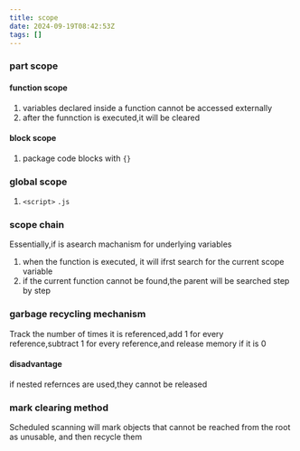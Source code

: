 ```yaml
---
title: scope
date: 2024-09-19T08:42:53Z
tags: []
---
```


### part scope

#### function scope

1. variables declared inside a function cannot be accessed externally
2. after the funnction is executed,it will be cleared

#### block scope

1. package code blocks with `{}`​

### global scope

1. ​`<script>`​ `.js`​

### scope chain

Essentially,if is asearch machanism for underlying variables

1. when the function is executed, it will ifrst search for the current scope variable
2. if the current function cannot be found,the parent will be searched step by step

### garbage recycling mechanism

Track the number of times it is referenced,add 1 for every reference,subtract 1 for every reference,and release memory if it is 0

#### disadvantage

if nested refernces are used,they cannot be released

### mark clearing method

Scheduled scanning will mark objects that cannot be reached from the root as unusable, and then recycle them
